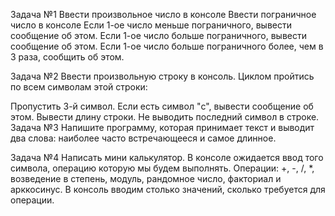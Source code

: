 Задача №1
Ввести произвольное число в консоле
Ввести пограничное число в консоле
Если 1-ое число меньше пограничного, вывести сообщение об этом.
Если 1-ое число больше пограничного, вывести сообщение об этом.
Если 1-ое число больше пограничного более, чем в 3 раза, сообщить об этом.

Задача №2
Ввести произвольную строку в консоль.
Циклом пройтись по всем символам этой строки:

Пропустить 3-й символ.
Если есть символ "c", вывести сообщение об этом.
Вывести длину строки.
Не выводить последний символ в строке.
Задача №3
Напишите программу, которая принимает текст и выводит два слова: наиболее часто встречающееся и самое длинное.

Задача №4
Написать мини калькулятор.
В консоле ожидается ввод того символа, операцию которую мы будем выполнять.
Операции: +, -, /, *, возведение в степень, модуль, рандомное число, факториал и арккосинус.
В консоль вводим столько значений, сколько требуется для операции.
